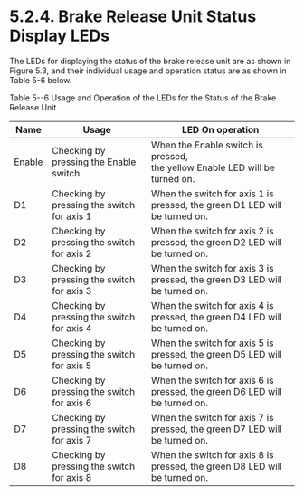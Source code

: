 ﻿# 5.2.4. Brake Release Unit Status Display LEDs
The LEDs for displaying the status of the brake release unit are as shown in Figure 5.3, and their individual usage and operation status are as shown in Table 5-6 below.

Table 5--6 Usage and Operation of the LEDs for the Status of the Brake Release Unit


<table>
<thead>
  <tr>
    <th>Name</th>
    <th>Usage</th>
    <th>LED On operation</th>
  </tr>
</thead>
<tbody>
  <tr>
    <td>Enable</td>
    <td>Checking by pressing the Enable switch</td>
    <td>When the Enable switch is pressed,</br>the yellow Enable LED will be turned on.</td>
  </tr>
  <tr>
    <td>D1</td>
    <td>Checking by pressing the switch for axis 1</td>
    <td>When the switch for axis 1 is pressed, the green D1 LED will be turned on.</td>
  </tr>
  <tr>
    <td>D2</td>
    <td>Checking by pressing the switch for axis 2</td>
    <td>When the switch for axis 2 is pressed, the green D2 LED will be turned on.</td>
  </tr>
  <tr>
    <td>D3</td>
    <td>Checking by pressing the switch for axis 3</td>
    <td>When the switch for axis 3 is pressed, the green D3 LED will be turned on.</td>
  </tr>
  <tr>
    <td>D4</td>
    <td>Checking by pressing the switch for axis 4</td>
    <td>When the switch for axis 4 is pressed, the green D4 LED will be turned on.</td>
  </tr>
  <tr>
    <td>D5</td>
    <td>Checking by pressing the switch for axis 5</td>
    <td>When the switch for axis 5 is pressed, the green D5 LED will be turned on.</td>
  </tr>
  <tr>
    <td>D6</td>
    <td>Checking by pressing the switch for axis 6</td>
    <td>When the switch for axis 6 is pressed, the green D6 LED will be turned on.</td>
  </tr>
  <tr>
    <td>D7</td>
    <td>Checking by pressing the switch for axis 7</td>
    <td>When the switch for axis 7 is pressed, the green D7 LED will be turned on.</td>
  </tr>
  <tr>
    <td>D8</td>
    <td>Checking by pressing the switch for axis 8</td>
    <td>When the switch for axis 8 is pressed, the green D8 LED will be turned on.</td>
  </tr>
</tbody>
</table>
